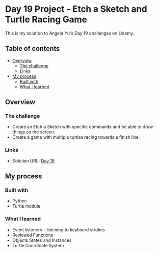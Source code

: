 # Day 19 Project - Etch a Sketch and Turtle Racing Game

This is my solution to Angela Yu's Day 19 challenges on Udemy.

## Table of contents

- [Overview](#overview)
  - [The challenge](#the-challenge)
  - [Links](#links)
- [My process](#my-process)
  - [Built with](#built-with)
  - [What I learned](#what-i-learned)

## Overview

### The challenge

- Create an Etch a Sketch with specific commands and be able to draw things on the screen.
- Create a game with multiple turtles racing towards a finish line.

### Links
- Solution URL: [Day 19](https://replit.com/@appbrewery/day-19-end)

## My process

### Built with

- Python
- Turtle module

### What I learned

- Event listeners - listening to keyboard strokes
- Reviewed Functions
- Objects States and Instances
- Turtle Coordinate System